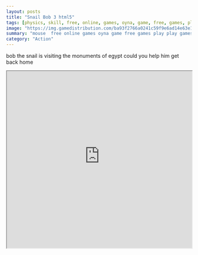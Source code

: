 ```yaml
---
layout: posts
title: "Snail Bob 3 html5"
tags: [physics, skill, free, online, games, oyna, game, free, games, play, play, games]
image: "https://img.gamedistribution.com/ba93f2766a0241c59f9e6ad14e63e1d3.jpg"
summary: "mouse  free online games oyna game free games play play games"
category: "Action"
---
```


bob the snail is visiting the monuments of egypt could you help him get back home

<iframe width="100%" height="480px;" src="https://html5.gamedistribution.com/ba93f2766a0241c59f9e6ad14e63e1d3/"></iframe>